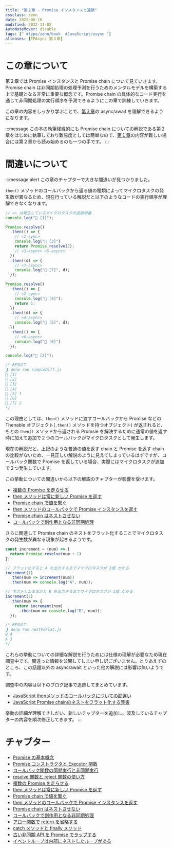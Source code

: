```yaml
---
title: "第２章 - Promise インスタンスと連鎖"
cssclass: zenn
date: 2022-06-16
modified: 2022-11-02
AutoNoteMover: disable
tags: [" #type/zenn/book  #JavaScript/async "]
alieases: [EPAsync 第３章]
---
```


# この章について

第２章では Promise インスタンスと Promise chain について見ていきます。Promise chain は非同期処理の処理予測を行うためのメンタルモデルを構築する上で基礎となる非常に重要な概念です。Promise chain の具体的なコード実行を通じて非同期処理の実行順序を予測できるようにこの章で訓練していきます。

この章の内容をしっかり学ぶことで、[第３章](sec-03-epasync)の async/await を理解できるようになります。

:::message
この本の執筆経緯的にも Promise chain についての解説である第２章をはじめに執筆しており難易度としては簡単なので、[第１章](sec-01-epasync)の内容が難しい場合には第２章から読み始めるのも一つの手です。
:::

# 間違いについて

:::message alert
この章のチャプターで大きな間違いが見つかりました。

`then()` メソッドのコールバックから返る値の種類によってマイクロタスクの発生数が異なるため、現在行っている解説だと以下のようなコードの実行順序が理解できなくなります。

```js:simpleDiff.js
// <> は発生しているマイクロタスクの追跡順番
console.log("🦖 [1]");

Promise.resolve()
  .then(() => {
    // <1-sync>
    console.log("💙 [3]")
    return Promise.resolve(2);
    // <3-async> <5-async>
  })
  .then((d) => {
    // <7-async>
    console.log("💙 [7]", d);
  });

Promise.resolve()
  .then(() => {
    // <2-sync>
    console.log("💚 [4]");
    return 1;
  })
  .then((d) => {
    // <4-async>
    console.log("💚 [5]", d);
  })
  .then(() => {
    // <6-async>
    console.log("💚 [6]")
  });

console.log("🦖 [2]");

/* RESULT
❯ deno run simpleDiff.js
🦖 [1]
🦖 [2]
💙 [3]
💚 [4]
💚 [5] 1
💚 [6]
💙 [7] 2
*/
```

この理由としては、`then()` メソッドに渡すコールバックから Promise などの Thenable オブジェクト(`.then()` メソッドを持つオブジェクト) が返されると、もとの `then()` メソッドから返される Promsie を解決するために通常の値を返す時に加えて追加で２つのコールバックがマイクロタスクとして発生します。

現在の解説だと、上記のような普通の値を返す chain と Promise を返す chain の比較がないため、一見正しい解説のように見えてしまっているはずですが、コールバック関数で Promise を返している場合、実際にはマイクロタスクが追加で２つ発生しています。

この挙動についての間違いから以下の解説のチャプターが影響を受けます。

- [複数の Promise を走らせる](5-epasync-multiple-promises)
- [then メソッドは常に新しい Promise を返す](6-epasync-then-always-return-new-promise)
- [Promise chain で値を繋ぐ](7-epasync-pass-value-to-the-next-chain)
- [then メソッドのコールバックで Promise インスタンスを返す](8-epasync-return-promise-in-then-callback)
- [Promise chain はネストさせない](9-epasync-dont-nest-promise-chain)
- [コールバックで副作用となる非同期処理](10-epasync-dont-use-side-effect)

さらに関連して Promise chain のネストをフラット化することでマイクロタスクの発生数が異なる現象が起きるようです。

```js:nestVsFlat.js
const increment = (num) => {
  return Promise.resolve(num + 1)
};

// フラット化すると A を出力するまでマイクロタスクが 3個 かかる
increment(1)
  .then(num => increment(num))
  .then(num => console.log("A", num));

// ネストしたままだと B を出力するまでマイクロタスクが 1個 かかる
increment(2)
  .then(num => {
    return increment(num)
      .then(num => console.log("B", num));
  });

/* RESULT
❯ deno run nestVsFlat.js
B 4
A 3
*/
```

これらの挙動についての詳細な解説を行うためには仕様の理解が必要なため現在調査中です。間違った情報を公開してしまい申し訳ございません。とりあえずのところ、この話題以外の async/await といった他の解説には影響は無いようです。

調査中の内容は以下のブログ記事で追跡してまとめています。

- [JavaScript thenメソッドのコールバックについての勘違い](https://publish.obsidian.md/ankiyorihajimeyo/TSJS/JavaScript+then%E3%83%A1%E3%82%BD%E3%83%83%E3%83%89%E3%81%AE%E3%82%B3%E3%83%BC%E3%83%AB%E3%83%90%E3%83%83%E3%82%AF%E3%81%AB%E3%81%A4%E3%81%84%E3%81%A6%E3%81%AE%E5%8B%98%E9%81%95%E3%81%84)
- [JavaScript Promise chainのネストをフラット化する弊害](https://publish.obsidian.md/ankiyorihajimeyo/TSJS/JavaScript+Promise+chain%E3%81%AE%E3%83%8D%E3%82%B9%E3%83%88%E3%82%92%E3%83%95%E3%83%A9%E3%83%83%E3%83%88%E5%8C%96%E3%81%99%E3%82%8B%E5%BC%8A%E5%AE%B3)

挙動の詳細が理解できしだい、新しいチャプターを追加し、波及しているチャプターの内容を順次修正してきます。
:::

# チャプター

- [Promise の基本概念](a-epasync-promise-basic-concept)
- [Promise コンストラクタと Executor 関数](3-epasync-promise-constructor-executor-func)
- [コールバック関数の同期実行と非同期実行](4-epasync-callback-is-sync-or-async)
- [resolve 関数と reject 関数の使い方](g-epasync-resolve-reject)
- [複数の Promise を走らせる](5-epasync-multiple-promises)
- [then メソッドは常に新しい Promise を返す](6-epasync-then-always-return-new-promise)
- [Promise chain で値を繋ぐ](7-epasync-pass-value-to-the-next-chain)
- [then メソッドのコールバックで Promise インスタンスを返す](8-epasync-return-promise-in-then-callback)
- [Promise chain はネストさせない](9-epasync-dont-nest-promise-chain)
- [コールバックで副作用となる非同期処理](10-epasync-dont-use-side-effect)
- [アロー関数で return を省略する](11-epasync-omit-return-by-arrow-shortcut)
- [catch メソッドと finally メソッド](h-epasync-catch-finally)
- [古い非同期 API を Promise でラップする](12-epasync-wrapping-macrotask)
- [イベントループは内部にネストしたループがある](13-epasync-loop-is-nested)
